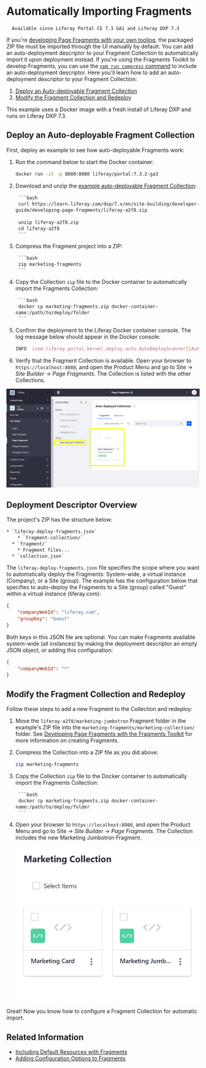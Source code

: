 # Automatically Importing Fragments

```note::
  Available since Liferay Portal CE 7.3 GA1 and Liferay DXP 7.3
```

If you're [developing Page Fragments with your own tooling](./developing-page-fragments-with-the-fragments-toolkit.md#collection-format-overview), the packaged ZIP file must be imported through the UI manually by default. You can add an auto-deployment descriptor to your Fragment Collection to automatically import it upon deployment instead. If you're using the Fragments Toolkit to develop Fragments, you can use the [`npm run compress` command](./developing-page-fragments-with-the-fragments-toolkit.md) to include an auto-deployment descriptor. Here you'll learn how to add an auto-deployment descriptor to your Fragment Collection:

1. [Deploy an Auto-deployable Fragment Collection](#deploy-an-auto-deployable-fragment-collection)
1. [Modify the Fragment Collection and Redeploy](#modify-the-fragment-collection-and-redeploy)

This example uses a Docker image with a fresh install of Liferay DXP and runs on Liferay DXP 7.3.

## Deploy an Auto-deployable Fragment Collection

First, deploy an example to see how auto-deployable Fragments work:

1. Run the command below to start the Docker container:

    ```bash
    docker run -it -p 8080:8080 liferay/portal:7.3.2-ga3
    ```

1. Download and unzip the [example auto-deployable Fragment Collection](https://learn.liferay.com/dxp/7.x/en/site-building/developer-guide/developing-page-fragments/liferay-a2f8.zip):
		
		```bash
		curl https://learn.liferay.com/dxp/7.x/en/site-building/developer-guide/developing-page-fragments/liferay-a2f8.zip
		
		unzip liferay-a2f8.zip
		cd liferay-a2f8
		```

1. Compress the Fragment project into a ZIP:

		```bash
		zip marketing-fragments
		```

1. Copy the Collection `zip` file to the Docker container to automatically import the Fragments Collection:

		```bash
		docker cp marketing-fragments.zip docker-container-name:/path/to/deploy/folder
		```
		
1. Confirm the deployment to the Liferay Docker container console. The log message below should appear in the Docker console:

    ```bash
    INFO  [com.liferay.portal.kernel.deploy.auto.AutoDeployScanner][AutoDeployDir:263] Processing marketing-fragments.zip
    ```

1. Verify that the Fragment Collection is available. Open your browser to `https://localhost:8080`, and open the Product Menu and go to Site &rarr; *Site Builder* &rarr; *Page Fragments*. The Collection is listed with the other Collections.

![The Collection is available.](./auto-deploying-fragments/images/01.png)

## Deployment Descriptor Overview

The project's ZIP has the structure below:

    * `liferay-deploy-fragments.json`
		* `fragment-collection/`
      * `fragment/`
        * Fragment files...
      * `collection.json`

The `liferay-deploy-fragments.json` file specifies the scope where you want to automatically deploy the Fragments: System-wide, a virtual instance (Company), or a Site (group). The example has the configuration below that specifies to auto-deploy the Fragments to a Site (group) called "Guest" within a virtual instance (liferay.com):

```json
{
	"companyWebId": "liferay.com",
	"groupKey": "Guest"
}
```

Both keys in this JSON file are optional. You can make Fragments available system-wide (all instances) by making the deployment descriptor an empty JSON object, or adding this configuration:

```json
{
	"companyWebId": "*"
}
```

## Modify the Fragment Collection and Redeploy

Follow these steps to add a new Fragment to the Collection and redeploy:

1. Move the `liferay-a2f8/marketing-jumbotron` Fragment folder in the example's ZIP file into the `marketing-fragments/marketing-collection/` folder. See [Developing Page Fragments with the Fragments Toolkit](./developing-page-fragments-with-the-fragments-toolkit.md) for more information on creating Fragments.
1. Compress the Collection into a ZIP file as you did above:

    ```bash
    zip marketing-fragments
    ```
    
1. Copy the Collection `zip` file to the Docker container to automatically import the Fragments Collection:

		```bash
		docker cp marketing-fragments.zip docker-container-name:/path/to/deploy/folder
		```

1. Open your browser to `https://localhost:8080`, and open the Product Menu and go to Site &rarr; *Site Builder* &rarr; *Page Fragments*. The Collection includes the new Marketing Jumbotron Fragment.

    ![The new Fragment is included in the auto-deployed Collection.](./auto-deploying-fragments/images/02.png)

Great! Now you know how to configure a Fragment Collection for automatic import.

## Related Information

* [Including Default Resources with Fragments](./including-default-resources-with-fragments.md)
* [Adding Configuration Options to Fragments](./adding-configuration-options-to-fragments.md)